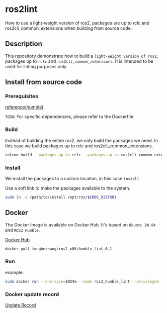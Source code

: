 # ros2lint

How to use a light-weight version of ros2, packages are up to rclc and ros2cli_common_extensions when building from source code.

## Description

This repository demonstrate how to build a `light-weight version of ros2`, packages up to `rclc` and `ros2cli_common_extensions`. It is intended to be used for linting purposes only.

## Install from source code

### Prerequisites

[reference(humble)](https://docs.ros.org/en/humble/Installation/Alternatives/Ubuntu-Development-Setup.html)

`TODO`: For specific dependencies, please refer to the Dockerfile.

### Build

Instead of building the entire ros2, we only build the packages we need. In this case we build packages up to rclc and ros2cli_common_extensions.

```bash
colcon build --packages-up-to rclc --packages-up-to ros2cli_common_extensions
```

### Install

We install the packages to a custom location, in this case `install`.

Use a soft link to make the packages available to the system.

```bash
sudo ln -s /path/to/install /opt/ros/${ROS_DISTRO}
```

## Docker

The Docker Image is available on Docker Hub. It's based on `Ubuntu 20.04` and `ROS2 Humble`.

[Docker Hub](https://hub.docker.com/repository/docker/tonghezhang/ros2_x86/general)

```bash
docker pull tonghezhang/ros2_x86:humble_lint_0.1
```

### Run

example:

```bash
sudo docker run --shm-size=1024m --name ros2_humble_lint --privileged -it -d -p 2337:22 -p 4907:4000 -v /Users/zhangtonghe/share:/share   tonghezhang/ros2_x86:humble_lint   /bin/bash
```

### Docker update record

[Update Record](doc/UpdateRecord.md)
